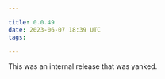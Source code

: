 ```yaml
---

title: 0.0.49
date: 2023-06-07 18:39 UTC
tags: 

---
```


This was an internal release that was yanked.
